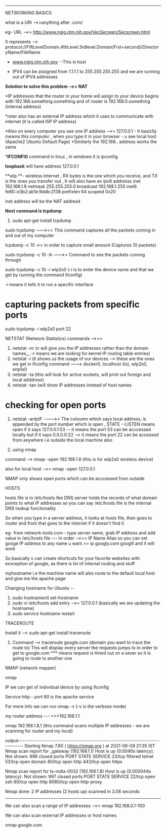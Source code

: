 
**************************************************************************
NETWORKING BASICS

what is a URI -->>anything after .com/

eg- URL -->> http://www.ngig.nlm.nih.gov/VecSecreen/Secscreen.html

It represents --> protocol://FiftLevelDomain.4thLevel.3rdlevel.Domain(Frst+second)/DirectoryName/FileName

* www.ngig.nlm.nih.gov --This is host

* IPV4 can be assigned from 1.1.1.1 to 255.255.255.255 and we are running out of IPV4 addresses

**Solution to solve this problem -->> NAT**

*IP addresses that the router in your home will asiign to your device begins with 192.168.something.something and of router is 192.168.0.something (internal address)

*roter also has an external IP address which it uses to communicate with internet (it is called ISP IP address)

*Also on every computer you see one IP address -->> 127.0.0.1  - It basiclly meams this computer , when you type it in your browser - u see local   host (Apache2 Ubuntu Default Page)
*Similarly the 192.168.. address works the same


***IFCONFIG** command in linux , in windows it is ipconfig

**loopback** will have address 127.0.0.1

**wlp **- wireless internet , RX bytes is the one which you receive, and TX is the ones you transfer out , It will also have an ipv6 addresss 
           inet 192.168.1.8  netmask 255.255.255.0  broadcast 192.168.1.255
           inet6 fe80::e3b2:ab1e:9ddb:2138  prefixlen 64  scopeid 0x20<link>

inet address will be the NAT addresd 

**Next command is tcpdump**

1) sudo apt-get install tcpdump

sudo tcpdump --->>> This command captures all the packets coming in and out of my computer

tcpdump -c 10  ->> in order to capture small amount (Captures 10 packets)

sudo tcpdump -c 10 -A --->> Command to see the packets coming through 

sudo tcpdump -c 10 -i wlp2s0 (-i is to enter the device name and that we get by running the command ifconfig)

-i means it tells it to run a specific interface 

# capturing packets from specific ports

sudo tcpdump -i wlp2s0 port 22

NETSTAT (Network Statistics) commands -->>>

1) netstat -nr (n will give you the IP addresses rather than the domain names,,, -r means we are looking for kernel IP routing table entries)
2) netstat -i (it shows us the usage of our devices --> these are the ones we get in ifconfig command ---> docker0, localhost (lo), wlp2s0, enp1s0 
3) netstat -ta (this will look for active sockets, will print out foreign and local adddress) 
4) netstat -tan (will show IP addresses instead of host names 


# checking for open ports

1) netstat -antplF ---->> The coloumn which says local address, is appended by the port number which is open , STATE --LISTEN means open 
if it says 127.0.0.1:53 -- it means the port 53 can be acccessed locally 
but if it says 0.0.0.0:22 --> it means the port 22 can be accessed from anywhere i.e outside the local machine also 

2) using nmap 

command --> nmap -open 192.168.1.8  (this is for wlp2s0 wireless device)

also for local host -->> nmap -open 127.0.0.1

NMAP only shows open ports which can be acccessed from outside


HOSTS

hosts file is in /etc/hosts
like DNS server holds the records of what domain points to what IP addresses 
so you can say /etc/hosts file is the internal DNS lookup functionality 

So when you type in a server address, it looks at hosts file, then goes to router and from that goes to the internet if it doesn't find it 

eg- from network-tools.com - type server name, grab IP address and add value in /etc/hosts file --- in order -->>>   IP Name Alias 
so you can set googe IP address to any name u want >> ip googly.com googlll
and it will work


So basically u can create shortcuts for your favorite websites with exvception of google, as there is lot of internal routing and stuff

myhostname i.e the machine name will also route to the default local host and give me the apache page

Changing hostname for Ubuntu --

1) sudo hostnamectl set-hostname <new-name>
2) sudo vi /etc/hosts
add entry -->> 127.0.0.1 <new-name>  (basically we are updating the hostname)
3) sudo service hostname restart 


TRACEROUTE 

Install it --> sudo apt-get install traceroute 

1) Command --> traceroute google.com (domain you want to trace the route to)
This will display every server the requests jumps to in order to get to google.com
*** means request is timed out on a sever so it is going to route to another one 
 
NMAP (network mapper)

nmap <IP>

IP we can get of individual device by using ifconfig

Service http - port 80 is the apache service

For more info we can run nmap -v <IP>   (-v is the verbose mode)

my router address --- >>>192.168.1.1

nmap 192.168.1.8,1  (this command scans multiple IP addresses - we are scanning for router and my local)

output--------------------------------------------------------------------------------
Starting Nmap 7.80 ( https://nmap.org ) at 2021-06-09 21:35 IST
Nmap scan report for _gateway (192.168.1.1)
Host is up (0.0040s latency).
Not shown: 996 closed ports
PORT    STATE    SERVICE
23/tcp  filtered telnet
53/tcp  open     domain
80/tcp  open     http
443/tcp open     https

Nmap scan report for ts-india-0032 (192.168.1.8)
Host is up (0.000044s latency).
Not shown: 997 closed ports
PORT     STATE SERVICE
22/tcp   open  ssh
80/tcp   open  http
8080/tcp open  http-proxy

Nmap done: 2 IP addresses (2 hosts up) scanned in 3.08 seconds

------------------------------------------------------------------------------------------------

We can also scan a range of IP addresses -->> nmap 192.168.0.1-100

We can also scan external IP addresses or host names 

nmap google.com









































